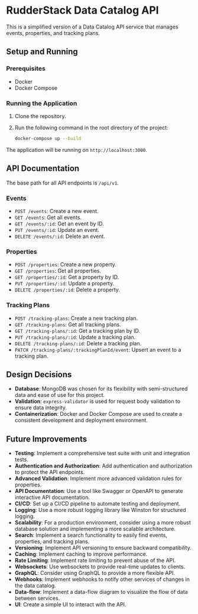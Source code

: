 # RudderStack Data Catalog API

This is a simplified version of a Data Catalog API service that manages events, properties, and tracking plans.

## Setup and Running

### Prerequisites

- Docker
- Docker Compose

### Running the Application

1. Clone the repository.
2. Run the following command in the root directory of the project:

   ```bash
   docker-compose up --build
   ```

The application will be running on `http://localhost:3000`.

## API Documentation

The base path for all API endpoints is `/api/v1`.

### Events

- `POST /events`: Create a new event.
- `GET /events`: Get all events.
- `GET /events/:id`: Get an event by ID.
- `PUT /events/:id`: Update an event.
- `DELETE /events/:id`: Delete an event.

### Properties

- `POST /properties`: Create a new property.
- `GET /properties`: Get all properties.
- `GET /properties/:id`: Get a property by ID.
- `PUT /properties/:id`: Update a property.
- `DELETE /properties/:id`: Delete a property.

### Tracking Plans

- `POST /tracking-plans`: Create a new tracking plan.
- `GET /tracking-plans`: Get all tracking plans.
- `GET /tracking-plans/:id`: Get a tracking plan by ID.
- `PUT /tracking-plans/:id`: Update a tracking plan.
- `DELETE /tracking-plans/:id`: Delete a tracking plan.
- `PATCH /tracking-plans/:trackingPlanId/event`: Upsert an event to a tracking plan.

## Design Decisions

- **Database**: MongoDB was chosen for its flexibility with semi-structured data and ease of use for this project.
- **Validation**: `express-validator` is used for request body validation to ensure data integrity.
- **Containerization**: Docker and Docker Compose are used to create a consistent development and deployment environment.

## Future Improvements

- **Testing**: Implement a comprehensive test suite with unit and integration tests.
- **Authentication and Authorization**: Add authentication and authorization to protect the API endpoints.
- **Advanced Validation**: Implement more advanced validation rules for properties.
- **API Documentation**: Use a tool like Swagger or OpenAPI to generate interactive API documentation.
- **CI/CD**: Set up a CI/CD pipeline to automate testing and deployment.
- **Logging**: Use a more robust logging library like Winston for structured logging.
- **Scalability**: For a production environment, consider using a more robust database solution and implementing a more scalable architecture.
- **Search**: Implement a search functionality to easily find events, properties, and tracking plans.
- **Versioning**: Implement API versioning to ensure backward compatibility.
- **Caching**: Implement caching to improve performance.
- **Rate Limiting**: Implement rate limiting to prevent abuse of the API.
- **Websockets**: Use websockets to provide real-time updates to clients.
- **GraphQL**: Consider using GraphQL to provide a more flexible API.
- **Webhooks**: Implement webhooks to notify other services of changes in the data catalog.
- **Data-flow**: Implement a data-flow diagram to visualize the flow of data between services.
- **UI**: Create a simple UI to interact with the API.
